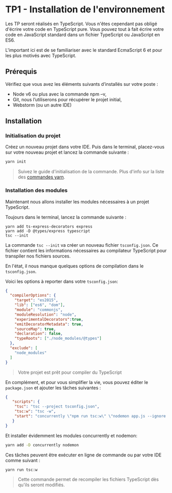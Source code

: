 # TP1 - Installation de l'environnement

Les TP seront réalisés en TypeScript. Vous n'êtes cependant pas obligé d'écrire votre code en TypeScript pure. 
Vous pouvez tout à fait écrire votre code en JavaScript standard dans un fichier TypeScript ou JavaScript en ES6.

L'important ici est de se familiariser avec le standard EcmaScript 6 et pour les plus motivés avec TypeScript.

## Prérequis

Vérifiez que vous avez les éléments suivants d’installés sur votre poste :

* Node v6 ou plus avec la commande npm –v,
* Git, nous l’utiliserons pour récupérer le projet initial,
* Webstorm (ou un autre IDE)

## Installation
### Initialisation du projet

Créez un nouveau projet dans votre IDE. Puis dans le terminal, placez-vous sur votre nouveau projet et lancez la commande suivante :

```bash
yarn init
```

> Suivez le guide d'initialisation de la commande. Plus d'info sur la liste des [commandes yarn](https://yarnpkg.com/lang/en/docs/migrating-from-npm/).

### Installation des modules

Maintenant nous allons installer les modules nécessaires à un projet TypeScript.

Toujours dans le terminal, lancez la commande suivante :

```
yarn add ts-express-decorators express
yarn add -D @types/express typescript
tsc --init
```

La commande `tsc --init` va créer un nouveau fichier `tsconfig.json`. Ce fichier contient les informations nécessaires
au compilateur TypeScript pour transpiler nos fichiers sources.

En l'état, il nous manque quelques options de compilation dans le `tsconfig.json`.

Voici les options à reporter dans votre `tsconfig.json`: 

```json
{
  "compilerOptions": {
    "target": "es2015",
    "lib": ["es6", "dom"],
    "module": "commonjs",
    "moduleResolution": "node",
    "experimentalDecorators":true,
    "emitDecoratorMetadata": true,
    "sourceMap": true,
    "declaration": false,
    "typeRoots": ["./node_modules/@types"]
  },
  "exclude": [
    "node_modules"
  ]
}
```

> Votre projet est prêt pour compiler du TypeScript

En complément, et pour vous simplifier la vie, vous pouvez éditer le `package.json` 
et ajouter les tâches suivantes :

```json
{
   "scripts": {
    "tsc": "tsc --project tsconfig.json",
    "tsc:w": "tsc -w",
    "start": "concurrently \"npm run tsc:w\" \"nodemon app.js --ignore *.ts\""
   }
}
```

Et installer évidemment les modules concurrently et nodemon:

```bash
yarn add -D concurrently nodemon
```

Ces tâches peuvent être exécuter en ligne de commande ou par votre IDE comme suivant :

```bash
yarn run tsc:w
```
> Cette commande permet de recompiler les fichiers TypeScript dès qu'ils seront modifiés.

